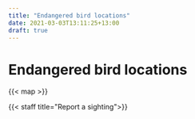 ```yaml
---
title: "Endangered bird locations"
date: 2021-03-03T13:11:25+13:00
draft: true
---
```


# Endangered bird locations

{{< map >}}

{{< staff title="Report a sighting">}}
